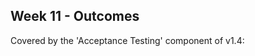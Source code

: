 <link rel="stylesheet" href="{{baseUrl}}/css/main.css">
<link rel="stylesheet" href="{{baseUrl}}/css/schedule.css">

<div class="website-content">

## Week 11 - Outcomes

<div id="main">

<!-- ==================================================================================================== -->

<include src="outcome-activityDiagram.md" />

<!-- ==================================================================================================== -->

<include src="outcome-processModelTypes.md" />

<!-- ==================================================================================================== -->

<include src="outcome-objectOrientedDomainModel.md" />

<!-- ==================================================================================================== -->

<include src="outcome-reuse.md" />

<!-- ==================================================================================================== -->

<include src="outcome-frameworkLibraryPlatform.md" />

<!-- ==================================================================================================== -->

<include src="outcome-popularProcessModels.md" />

<!-- ==================================================================================================== -->

<include src="outcome-umlModel.md" />

<!-- ==================================================================================================== -->

<include src="outcome-cloudComputing.md" />


<!-- ==================================================================================================== -->

<panel type="danger" header=":trophy: Can do acceptance testing :star:" expandable>
  <panel header=":dart: Evidence" expanded>

Covered by the 'Acceptance Testing' component of v1.4:

<include src="../../admin/project-v14.md" name="%%Admin &raquo; Project &rarr; v1.4%%" dynamic />

  </panel>
</panel>

<!-- ==================================================================================================== -->

</div>
</div>

